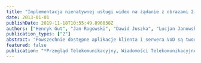 ```yaml
---
title: "Implementacja nienatywnej usługi wideo na żądanie z obrazami 2- lub 3-wymiarowymi, w sieci „IPv6 QoS”"
date: 2013-01-01
publishDate: 2019-11-18T10:55:49.896038Z
authors: ["Henryk Gut", "Jan Rogowski", "Dawid Juszka", "Lucjan Janowski"]
publication_types: ["2"]
abstract: "Powszechnie dostępne aplikacje klienta i serwera VoD są tworzone z użyciem środowisk programistycznych odpowiednio VLC Media Player i Live 555. Aplikacje te są przystosowane do współpracy z obecnym Internetem, który nie gwarantuje jednak wymaganej jakości przekazu pakietów. W artykule opisano sposób integracji tych aplikacji z siecią RI IPv6 QoS, opartą na architekturach NGN i Diffserve. Jest ona zbudowana w ramach projektu Inżynieria Internetu Przyszłości i zapewnia wymaganą jakość przekazu. W artykule opisano także implementację modułu dla bieżącej oceny jakości realizowanych przekazów wideo w sieci RI IPv6 QoS oraz sposób jego integracji z tą siecią."
featured: false
publication: "*Przegląd Telekomunikacyjny, Wiadomości Telekomunikacyjne*"
---
```


